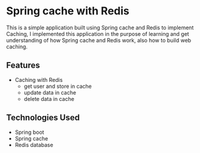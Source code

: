 # Spring cache with Redis

This is a simple application built using Spring cache and Redis to implement Caching, I implemented this application in the purpose of learning and get understanding of how Spring cache and Redis work, also how to build web caching.

## Features

- Caching with Redis
  - get user and store in cache
  - update data in cache
  - delete data in cache

## Technologies Used

- Spring boot
- Spring cache
- Redis database
